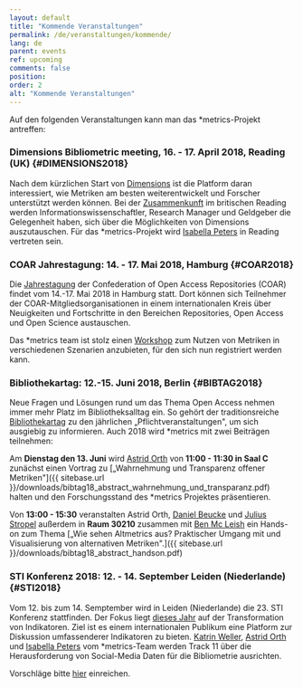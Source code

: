 ```yaml
---
layout: default
title: "Kommende Veranstaltungen"
permalink: /de/veranstaltungen/kommende/
lang: de
parent: events
ref: upcoming
comments: false
position:
order: 2
alt: "Kommende Veranstaltungen"
---
```

<!-- Start editing content here-->

Auf den folgenden Veranstaltungen kann man das \*metrics-Projekt antreffen:

### Dimensions Bibliometric meeting, 16. - 17. April 2018, Reading (UK) {#DIMENSIONS2018}

Nach dem kürzlichen Start von [Dimensions](https://www.dimensions.ai/) ist die Platform daran interessiert, wie Metriken am besten weiterentwickelt und Forscher unterstützt werden können. Bei der [Zusammenkunft](https://www.eventbrite.co.uk/e/dimensions-bibliometric-meeting-tickets-43591273673) im britischen Reading werden Informationswissenschaftler, Research Manager und Geldgeber die Gelegenheit haben, sich über die Möglichkeiten von Dimensions auszutauschen. Für das \*metrics-Projekt wird [Isabella Peters](https://metrics-project.net/de/uber_uns/team/) in Reading vertreten sein.

<!--
### re:publica Berlin 2. - 4. Mai 2018, Berlin {#REPUBLICA2018}
2018 findet in Berlin die 12. Ausgabe der größten europäischen Konferenz zu den Themen Digitalisierung und Gesellschaft statt. Das diesjährige Motto lautet &bdquo;Pop - the power of people&quot;. Das Ziel ist es Filterbubbles platzen zu lassen, sich in die Öffentlichkeit stellen und Netzkultur und -politik greifbar machen. Auch das \*metrics-Team wird mit dabei sein: ein Abstract ist eingereicht; aktuelle Informationen folgen bald.
-->

### COAR Jahrestagung: 14. - 17. Mai 2018, Hamburg {#COAR2018}

Die [Jahrestagung](https://www.coar-repositories.org/news-media/save-the-date-coar2018-annual-meeting/) der Confederation of Open Access Repositories (COAR) findet vom 14.-17. Mai 2018 in Hamburg statt. Dort können sich Teilnehmer der COAR-Mitgliedsorganisationen in einem internationalen Kreis über Neuigkeiten und Fortschritte in den Bereichen Repositories, Open Access und Open Science austauschen.

Das \*metrics team ist stolz einen [Workshop](https://metrics-project.net/de/veranstaltungen/workshop2018/)
 zum Nutzen von Metriken in verschiedenen Szenarien anzubieten, für den sich nun registriert werden kann.
  
### Bibliothekartag: 12.-15. Juni 2018, Berlin {#BIBTAG2018}

Neue Fragen und Lösungen rund um das Thema Open Access nehmen immer mehr Platz im Bibliotheksalltag ein. So gehört der traditionsreiche [Bibliothekartag](https://bibliothekartag2018.de/) zu den jährlichen &bdquo;Pflichtveranstaltungen&quot;, um sich ausgiebig zu informieren. Auch 2018 wird \*metrics mit zwei Beiträgen teilnehmen:

Am **Dienstag den 13. Juni** wird [Astrid Orth](https://metrics-project.net/de/uber_uns/team/) von **11:00 - 11:30 in Saal C** zunächst einen Vortrag zu [&bdquo;Wahrnehmung und Transparenz offener Metriken&quot;]({{ sitebase.url }}/downloads/bibtag18_abstract_wahrnehmung_und_transparanz.pdf) halten und den Forschungsstand des \*metrics Projektes präsentieren.

Von **13:00 - 15:30** veranstalten Astrid Orth, [Daniel Beucke](https://metrics-project.net/de/uber_uns/team/) und [Julius Stropel](https://metrics-project.net/de/uber_uns/team/) außerdem in **Raum 30210** zusammen mit [Ben Mc Leish](https://twitter.com/benmcleish?lang=de) ein Hands-on zum Thema [&bdquo;Wie sehen Altmetrics aus? Praktischer Umgang mit und Visualisierung von alternativen Metriken&quot;.]({{ sitebase.url }}/downloads/bibtag18_abstract_handson.pdf)  

### STI Konferenz 2018: 12. - 14. September Leiden (Niederlande) {#STI2018}
Vom 12. bis zum 14. Semptember wird in Leiden (Niederlande) die 23. STI Konferenz stattfinden. Der Fokus liegt [dieses Jahr](http://sti2018.cwts.nl/) auf der Transformation von Indikatoren. Ziel ist es einem internationalen Publikum eine Platform zur Diskussion umfassenderer Indikatoren zu bieten. [Katrin Weller](https://metrics-project.net/de/uber_uns/team/), [Astrid Orth](https://metrics-project.net/de/uber_uns/team/) und [Isabella Peters](https://metrics-project.net/de/uber_uns/team/) vom \*metrics-Team werden Track 11 über die Herausforderung von Social-Media Daten für die Bibliometrie ausrichten.

Vorschläge bitte [hier](http://sti2018.cwts.nl/download/f-x2s2.pdf) einreichen.
